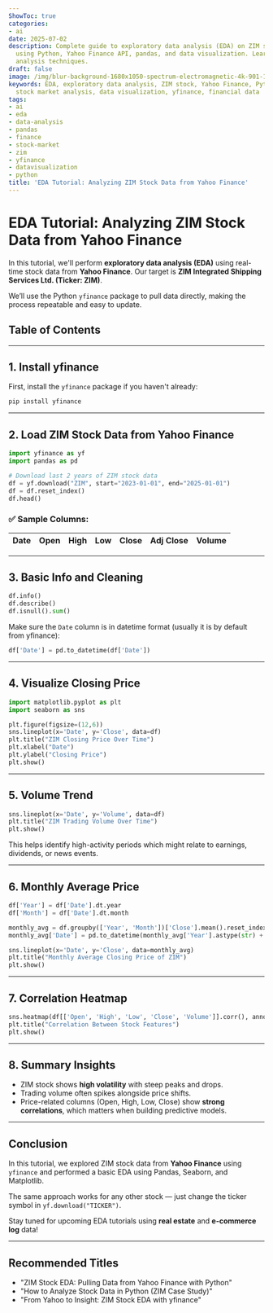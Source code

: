 ```yaml
---
ShowToc: true
categories:
- ai
date: 2025-07-02
description: Complete guide to exploratory data analysis (EDA) on ZIM shipping stock
  using Python, Yahoo Finance API, pandas, and data visualization. Learn stock market
  analysis techniques.
draft: false
image: /img/blur-background-1680x1050-spectrum-electromagnetic-4k-901-1.jpg
keywords: EDA, exploratory data analysis, ZIM stock, Yahoo Finance, Python, pandas,
  stock market analysis, data visualization, yfinance, financial data
tags:
- ai
- eda
- data-analysis
- pandas
- finance
- stock-market
- zim
- yfinance
- datavisualization
- python
title: 'EDA Tutorial: Analyzing ZIM Stock Data from Yahoo Finance'
---
```


# EDA Tutorial: Analyzing ZIM Stock Data from Yahoo Finance

In this tutorial, we'll perform **exploratory data analysis (EDA)** using real-time stock data from **Yahoo Finance**. Our target is **ZIM Integrated Shipping Services Ltd. (Ticker: ZIM)**.

We’ll use the Python `yfinance` package to pull data directly, making the process repeatable and easy to update.

## Table of Contents
---
## 1. Install yfinance

First, install the `yfinance` package if you haven't already:

```bash
pip install yfinance
````

---

## 2. Load ZIM Stock Data from Yahoo Finance

```python
import yfinance as yf
import pandas as pd

# Download last 2 years of ZIM stock data
df = yf.download("ZIM", start="2023-01-01", end="2025-01-01")
df = df.reset_index()
df.head()
```

### ✅ Sample Columns:

| Date | Open | High | Low | Close | Adj Close | Volume |
| ---- | ---- | ---- | --- | ----- | --------- | ------ |

---

## 3. Basic Info and Cleaning

```python
df.info()
df.describe()
df.isnull().sum()
```

Make sure the `Date` column is in datetime format (usually it is by default from yfinance):

```python
df['Date'] = pd.to_datetime(df['Date'])
```

---

## 4. Visualize Closing Price

```python
import matplotlib.pyplot as plt
import seaborn as sns

plt.figure(figsize=(12,6))
sns.lineplot(x='Date', y='Close', data=df)
plt.title("ZIM Closing Price Over Time")
plt.xlabel("Date")
plt.ylabel("Closing Price")
plt.show()
```

---

## 5. Volume Trend

```python
sns.lineplot(x='Date', y='Volume', data=df)
plt.title("ZIM Trading Volume Over Time")
plt.show()
```

This helps identify high-activity periods which might relate to earnings, dividends, or news events.

---

## 6. Monthly Average Price

```python
df['Year'] = df['Date'].dt.year
df['Month'] = df['Date'].dt.month

monthly_avg = df.groupby(['Year', 'Month'])['Close'].mean().reset_index()
monthly_avg['Date'] = pd.to_datetime(monthly_avg['Year'].astype(str) + '-' + monthly_avg['Month'].astype(str))

sns.lineplot(x='Date', y='Close', data=monthly_avg)
plt.title("Monthly Average Closing Price of ZIM")
plt.show()
```

---

## 7. Correlation Heatmap

```python
sns.heatmap(df[['Open', 'High', 'Low', 'Close', 'Volume']].corr(), annot=True, cmap='coolwarm')
plt.title("Correlation Between Stock Features")
plt.show()
```

---

## 8. Summary Insights

* ZIM stock shows **high volatility** with steep peaks and drops.
* Trading volume often spikes alongside price shifts.
* Price-related columns (Open, High, Low, Close) show **strong correlations**, which matters when building predictive models.

---

## Conclusion

In this tutorial, we explored ZIM stock data from **Yahoo Finance** using `yfinance` and performed a basic EDA using Pandas, Seaborn, and Matplotlib.

The same approach works for any other stock — just change the ticker symbol in `yf.download("TICKER")`.

Stay tuned for upcoming EDA tutorials using **real estate** and **e-commerce log** data!

---

## Recommended Titles

* "ZIM Stock EDA: Pulling Data from Yahoo Finance with Python"
* "How to Analyze Stock Data in Python (ZIM Case Study)"
* "From Yahoo to Insight: ZIM Stock EDA with yfinance"